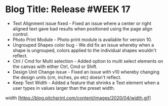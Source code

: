 # **Blog Title**: Release #WEEK 17

 * Text Alignment issue fixed - Fixed an issue where a center or right aligned text gave bad results when positioned using the page align
   control.
 * Photo Print Module - Photo print module is available for version 10.
 * Ungrouped Shapes color bug - We did fix an issue whereby when a shape is ungrouped, colors applied to the individual shapes wouldn't
   reflect.
 * Ctrl / Cmd for Multi selection - Added option to multi select elements on the canvas with either Ctrl, Cmd or Shift.
 * Design Unit Change issue - Fixed an issue with v10 whereby changing the design units (cm, inches, px etc) doesn't reflect.
 * Keep Text Width - Added a feature that shrinks a Text element when a user types in values larger than the preset width.

width [https://blog.pitchprint.com/content/images/2020/04/width.gif]

